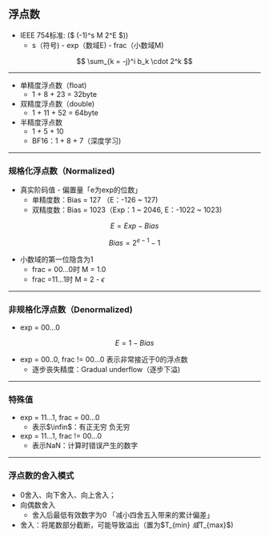 ## 浮点数

- IEEE 754标准: ($ (-1)^s M 2^E $))
  - s（符号) - exp（数域E) - frac（小数域M)

$$
\sum_{k = -j}^i b_k \cdot 2^k
$$

---

- 单精度浮点数（float)
  - 1 + 8 + 23 = 32byte
- 双精度浮点数（double)
  - 1 + 11 + 52 = 64byte
- 半精度浮点数
  - 1 + 5 + 10
  - BF16：1 + 8 + 7（深度学习)

---

### 规格化浮点数（Normalized)

- 真实阶码值 - 偏置量「e为exp的位数」
  - 单精度数：Bias = 127 （E：-126 ~ 127)
  - 双精度数：Bias = 1023（Exp：1 ~ 2046, E：-1022 ~ 1023)

$$
E = Exp - Bias
$$

$$
Bias = 2^{e-1} - 1
$$

- 小数域的第一位隐含为1
  - frac = 00...0时 M = 1.0
  - frac =11...1时 M = 2 - $\epsilon$

---

### 非规格化浮点数（Denormalized)

- exp = 00...0

$$
E = 1 - Bias
$$

- exp = 00..0, frac != 00...0 表示非常接近于0的浮点数
  - 逐步丧失精度：Gradual underflow（逐步下溢)

---

### 特殊值

- exp = 11...1, frac = 00...0
  - 表示$\infin$：有正无穷 负无穷
- exp = 11...1, frac != 00...0
  - 表示NaN：计算时错误产生的数字

---

### 浮点数的舍入模式

- 0舍入、向下舍入、向上舍入；
- 向偶数舍入
  - 舍入后最低有效数字为0 「减小四舍五入带来的累计偏差」
- 舍入：将尾数部分截断，可能导致溢出（置为$T_{min} $或$T_{max}$)
